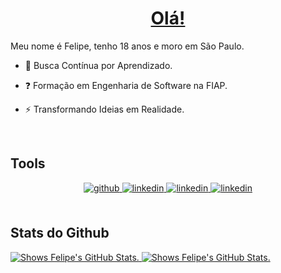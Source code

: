 # <ins><div align="center">Olá!</div></ins>  
  

Meu nome é Felipe, tenho 18 anos e moro em São Paulo.  
  

- 🔭 Busca Contínua por Aprendizado.  
  

- ❓ Formação em Engenharia de Software na FIAP.  
  

- ⚡ Transformando Ideias em Realidade.  
  

<br/>  

## Tools
<div align="center">
<a href="https://github.com/FelipeCattoSilva" target="_blank">
<img src=https://img.shields.io/badge/github-%2324292e.svg?&style=for-the-badge&logo=github&logoColor=white alt=github style="margin-bottom: 5px;" />
</a>
<a href="https://linkedin.com/in/felipe-catto-a07ab52ba" target="_blank">
<img src=https://img.shields.io/badge/linkedin-%231E77B5.svg?&style=for-the-badge&logo=linkedin&logoColor=white alt=linkedin style="margin-bottom: 5px;" />
</a>
  <a href="https://linkedin.com/in/felipe-catto-a07ab52ba" target="_blank">
<img src=https://img.shields.io/badge/linkedin-%231E77B5.svg?&style=for-the-badge&logo=linkedin&logoColor=white alt=linkedin style="margin-bottom: 5px;" />
</a>
  <a href="https://linkedin.com/in/felipe-catto-a07ab52ba" target="_blank">
<img src=https://img.shields.io/badge/linkedin-%231E77B5.svg?&style=for-the-badge&logo=linkedin&logoColor=white alt=linkedin style="margin-bottom: 5px;" />
</a>
</div>  
  

<br/>  


## Stats do Github
<a href="https://github.com/FelipeCattoSilva/github-readme-stats">
<picture>
  <source media="(prefers-color-scheme: dark)" srcset="https://github-readme-stats.vercel.app/api?username=FelipeCattoSilva&theme=dark">
  <img alt="Shows Felipe's GitHub Stats." src="https://github-readme-stats.vercel.app/api?username=FelipeCattoSilva&theme=default">
</picture>
</a>

<a href="https://github.com/FelipeCattoSilva/github-readme-stats">
<picture>
  <source media="(prefers-color-scheme: dark)" srcset="https://github-readme-stats.vercel.app/api/top-langs/?username=FelipeCattoSilva&theme=dark">
  <img alt="Shows Felipe's GitHub Stats." src="https://github-readme-stats.vercel.app/api/top-langs/?username=FelipeCattoSilva&theme=default">
</picture>
</a>
